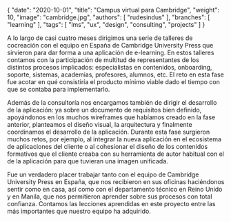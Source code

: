 {
   "date": "2020-10-01",
   "title": "Campus virtual para Cambridge",
   "weight": 10,
   "image": "cambridge.jpg",
   "authors": [ "rudesindus" ],
   "branches": [ "learning" ],
   "tags": [ "lms", "ux", "design", "consulting", "projects" ]
}

A lo largo de casi cuatro meses dirigimos una serie de talleres de cocreación con el equipo en España de Cambridge University Press que sirvieron para dar forma a una aplicación de e-learning. En estos talleres contamos con la participación de multitud de representantes de los distintos procesos implicados: especialistas en contenidos, onboarding, soporte, sistemas, academias, profesores, alumnos, etc. El reto en esta fase fue acotar en qué consistiría el producto mínimo viable dado el tiempo con que se contaba para implementarlo.

Además de la consultoría nos encargamos también de dirigir el desarrollo de la aplicación: ya sobre un documento de requisitos bien definido, apoyándonos en los muchos wireframes que habíamos creado en la fase anterior, planteamos el diseño visual, la arquitectura y finalmente coordinamos el desarrollo de la aplicación. Durante esta fase surgieron muchos retos, por ejemplo, al integrar la nueva aplicación en el ecosistema de aplicaciones del cliente o al cohesionar el diseño de los contenidos formativos que el cliente creaba con su herramienta de autor habitual con el de la aplicación para que tuvieran una imagen unificada.

Fue un verdadero placer trabajar tanto con el equipo de Cambridge University Press en España, que nos recibieron en sus oficinas haciéndonos sentir como en casa, así como con el departamento técnico en Reino Unido y en Manila, que nos permitieron aprender sobre sus procesos con total confianza. Contamos las lecciones aprendidas en este proyecto entre las más importantes que nuestro equipo ha adquirido.

